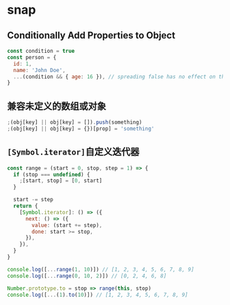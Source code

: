 # snap

## Conditionally Add Properties to Object

```javascript
const condition = true
const person = {
  id: 1,
  name: 'John Doe',
  ...(condition && { age: 16 }), // spreading false has no effect on the object
}
```

## 兼容未定义的数组或对象

```javascript
;(obj[key] || obj[key] = []).push(something)
;(obj[key] || obj[key] = {})[prop] = 'something'
```

## `[Symbol.iterator]`自定义迭代器

```javascript
const range = (start = 0, stop, step = 1) => {
  if (stop === undefined) {
    ;[start, stop] = [0, start]
  }

  start -= step
  return {
    [Symbol.iterator]: () => ({
      next: () => ({
        value: (start += step),
        done: start >= stop,
      }),
    }),
  }
}

console.log([...range(1, 10)]) // [1, 2, 3, 4, 5, 6, 7, 8, 9]
console.log([...range(0, 10, 2)]) // [0, 2, 4, 6, 8]

Number.prototype.to = stop => range(this, stop)
console.log([...(1).to(10)]) // [1, 2, 3, 4, 5, 6, 7, 8, 9]
```
